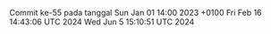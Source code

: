 Commit ke-55 pada tanggal Sun Jan 01 14:00 2023 +0100
Fri Feb 16 14:43:06 UTC 2024
Wed Jun  5 15:10:51 UTC 2024
